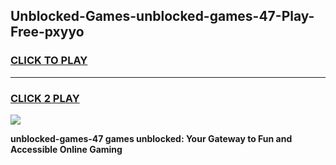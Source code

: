 
## Unblocked-Games-unblocked-games-47-Play-Free-pxyyo
<h3>
<a href="https://premium76.site?title=unblocked-games-47&ref=23A">CLICK TO PLAY</a></h3>
<hr>

<h3>
<a href="https://premium76.site?title=unblocked-games-47&ref=23A">CLICK 2 PLAY</a>
  
</h3>

<a href="https://premium76.site?title=unblocked-games-47&ref=23A"><img src="https://clearcache.store/games.png"></a>


**unblocked-games-47 games unblocked: Your Gateway to Fun and Accessible Online Gaming**
